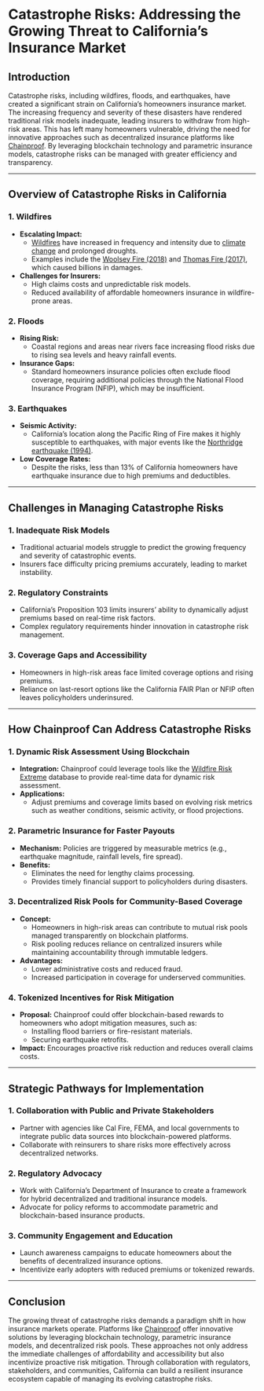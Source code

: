 # Catastrophe Risks: Addressing the Growing Threat to California’s Insurance Market

## Introduction

Catastrophe risks, including wildfires, floods, and earthquakes, have created a significant strain on California’s homeowners insurance market. The increasing frequency and severity of these disasters have rendered traditional risk models inadequate, leading insurers to withdraw from high-risk areas. This has left many homeowners vulnerable, driving the need for innovative approaches such as decentralized insurance platforms like [Chainproof](../AI/CHAINPROOF.md). By leveraging blockchain technology and parametric insurance models, catastrophe risks can be managed with greater efficiency and transparency.

***

## Overview of Catastrophe Risks in California

### 1. **Wildfires**

* **Escalating Impact:**
  * [Wildfires](LOS_ANGELES_WILDFIRES.md) have increased in frequency and intensity due to [climate change](https://en.wikipedia.org/wiki/Climate_change) and prolonged droughts.
  * Examples include the [Woolsey Fire (2018)](https://en.wikipedia.org/wiki/Woolsey_Fire) and [Thomas Fire (2017)](https://en.wikipedia.org/wiki/Thomas_Fire), which caused billions in damages.
* **Challenges for Insurers:**
  * High claims costs and unpredictable risk models.
  * Reduced availability of affordable homeowners insurance in wildfire-prone areas.

### 2. **Floods**

* **Rising Risk:**
  * Coastal regions and areas near rivers face increasing flood risks due to rising sea levels and heavy rainfall events.
* **Insurance Gaps:**
  * Standard homeowners insurance policies often exclude flood coverage, requiring additional policies through the National Flood Insurance Program (NFIP), which may be insufficient.

### 3. **Earthquakes**

* **Seismic Activity:**
  * California’s location along the Pacific Ring of Fire makes it highly susceptible to earthquakes, with major events like the [Northridge earthquake (1994)](https://en.wikipedia.org/wiki/1994_Northridge_earthquake).
* **Low Coverage Rates:**
  * Despite the risks, less than 13% of California homeowners have earthquake insurance due to high premiums and deductibles.

***

## Challenges in Managing Catastrophe Risks

### 1. **Inadequate Risk Models**

* Traditional actuarial models struggle to predict the growing frequency and severity of catastrophic events.
* Insurers face difficulty pricing premiums accurately, leading to market instability.

### 2. **Regulatory Constraints**

* California’s Proposition 103 limits insurers’ ability to dynamically adjust premiums based on real-time risk factors.
* Complex regulatory requirements hinder innovation in catastrophe risk management.

### 3. **Coverage Gaps and Accessibility**

* Homeowners in high-risk areas face limited coverage options and rising premiums.
* Reliance on last-resort options like the California FAIR Plan or NFIP often leaves policyholders underinsured.

***

## How Chainproof Can Address Catastrophe Risks

### 1. **Dynamic Risk Assessment Using Blockchain**

* **Integration:** Chainproof could leverage tools like the [Wildfire Risk Extreme](WILDFIRE_RISK_EXTREME.md) database to provide real-time data for dynamic risk assessment.
* **Applications:**
  * Adjust premiums and coverage limits based on evolving risk metrics such as weather conditions, seismic activity, or flood projections.

### 2. **Parametric Insurance for Faster Payouts**

* **Mechanism:** Policies are triggered by measurable metrics (e.g., earthquake magnitude, rainfall levels, fire spread).
* **Benefits:**
  * Eliminates the need for lengthy claims processing.
  * Provides timely financial support to policyholders during disasters.

### 3. **Decentralized Risk Pools for Community-Based Coverage**

* **Concept:**
  * Homeowners in high-risk areas can contribute to mutual risk pools managed transparently on blockchain platforms.
  * Risk pooling reduces reliance on centralized insurers while maintaining accountability through immutable ledgers.
* **Advantages:**
  * Lower administrative costs and reduced fraud.
  * Increased participation in coverage for underserved communities.

### 4. **Tokenized Incentives for Risk Mitigation**

* **Proposal:** Chainproof could offer blockchain-based rewards to homeowners who adopt mitigation measures, such as:
  * Installing flood barriers or fire-resistant materials.
  * Securing earthquake retrofits.
* **Impact:** Encourages proactive risk reduction and reduces overall claims costs.

***

## Strategic Pathways for Implementation

### 1. **Collaboration with Public and Private Stakeholders**

* Partner with agencies like Cal Fire, FEMA, and local governments to integrate public data sources into blockchain-powered platforms.
* Collaborate with reinsurers to share risks more effectively across decentralized networks.

### 2. **Regulatory Advocacy**

* Work with California’s Department of Insurance to create a framework for hybrid decentralized and traditional insurance models.
* Advocate for policy reforms to accommodate parametric and blockchain-based insurance products.

### 3. **Community Engagement and Education**

* Launch awareness campaigns to educate homeowners about the benefits of decentralized insurance options.
* Incentivize early adopters with reduced premiums or tokenized rewards.

***

## Conclusion

The growing threat of catastrophe risks demands a paradigm shift in how insurance markets operate. Platforms like [Chainproof](../AI/CHAINPROOF.md) offer innovative solutions by leveraging blockchain technology, parametric insurance models, and decentralized risk pools. These approaches not only address the immediate challenges of affordability and accessibility but also incentivize proactive risk mitigation. Through collaboration with regulators, stakeholders, and communities, California can build a resilient insurance ecosystem capable of managing its evolving catastrophe risks.
